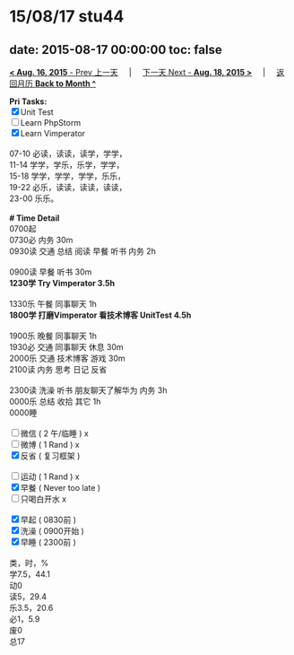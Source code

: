 # 15/08/17 stu44

date: 2015-08-17 00:00:00
toc: false
---
[**< Aug. 16, 2015** - Prev 上一天](/lifelogs/2015/08/d16.md) &nbsp; &nbsp; | &nbsp; &nbsp; [下一天 Next - **Aug. 18, 2015 >**](/lifelogs/2015/08/d18.md) &nbsp; &nbsp; |  &nbsp; &nbsp; [返回月历 **Back to Month ^**](/lifelogs/2015/08/index.md)
<br/><div><strong>Pri Tasks:</strong></div><div><input checked="true" type="checkbox"/>Unit Test</div><div><input type="checkbox"/>Learn PhpStorm</div><div><input checked="true" type="checkbox"/>Learn Vimperator<br/></div><div><br/></div><div>07-10 必读，读读，读学，学学，</div><div>11-14 学学，学乐，乐学，学学，</div><div>15-18 学学，学学，学学，乐乐，</div><div>19-22 必乐，读读，读读，读读，</div><div>23-00 乐乐。</div><div><br/></div><div><b># Time Detail</b></div><div>0700起</div><div>0730必 内务 30m</div><div>0930读 交通 总结 阅读 早餐 听书 内务 2h</div><div><b><br/></b></div><div>0900读 早餐 听书 30m</div><div><strong>1230学 Try Vimperator 3.5h</strong></div><div><br clear="none"/></div><div>1330乐 午餐 同事聊天 1h</div><div><strong>1800学 打磨Vimperator </strong><strong>看技术博客 UnitTest </strong><strong>4.5h</strong></div><div><br/></div><div>1900乐 晚餐 同事聊天 1h</div><div>1930必 交通 同事聊天 休息 30m</div><div>2000乐 交通 技术博客 游戏 30m</div><div>2100读 内务 思考 日记 反省</div><div><br/></div><div>2300读 洗澡 听书 朋友聊天了解华为 内务 3h</div><div>0000乐 总结 收拾 其它 1h</div><div>0000睡</div><div><br/></div><div><input type="checkbox"/>微信 ( 2 午/临睡 ) x</div><div><input type="checkbox"/>微博 ( 1 Rand ) x</div><div><input checked="true" type="checkbox"/>反省 ( 复习框架 ) </div><div><br/></div><div><div><input type="checkbox"/>运动 ( 1 Rand ) x</div><div><input checked="true" type="checkbox"/>早餐 ( Never too late ) </div></div><div><input type="checkbox"/>只喝白开水 x</div><div><br/></div><div><input checked="true" type="checkbox"/>早起 ( 0830前 ) </div><div><input checked="true" type="checkbox"/>洗澡 ( 0900开始 ) <br/></div><div><input checked="true" type="checkbox"/>早睡 ( 2300前 ) </div><div><br clear="none"/></div><div>类，时，%<br clear="none"/>学7.5，44.1<br clear="none"/>动0<br clear="none"/>读5，29.4<br clear="none"/>乐3.5，20.6<br clear="none"/>必1，5.9<br clear="none"/>废0<br clear="none"/>总17</div>
